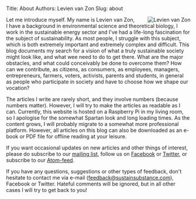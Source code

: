 Title: About
Authors: Levien van Zon
Slug: about

<!--- add CSS:
.rightaligned {
    float: right;
}
https://github.com/wrobstory/pelican_dynamic
--->

<img src="{filename}/images/levien-small.jpg" alt="Levien van Zon" style="float:right;padding-left:30px;border:none;" />
Let me introduce myself. My name is Levien van Zon, I have a background in environmental science and theoretical biology, I work in the sustainable energy sector and I've had a life-long fascination for the subject of sustainability. As most people, I struggle with this subject, which is both extremely important and extremely complex and difficult. This blog documents my search for a vision of what a truly sustainable society might look like, and what wee need to do to get there. What are the major obstacles, and what could conceivably be done to overcome them? How can we contribute, as citizens, as consumers, as employees, managers, entrepreneurs, farmers, voters, activists, parents and students, in general as people who participate in society and have to choose how we shape our vocation? 

The articles I write are rarely short, and they involve numbers (because numbers matter). However, I will try to make the articles as readable as I can. Currently, this website is hosted on a Raspberry Pi in my living room, so I apologise for the somewhat Spartan look and long loading times. As the content grows, I will probably migrate to a somewhat more professional platform. However, all articles on this blog can also be downloaded as an e-book or PDF file for offline reading at your leisure.

If you want occasional updates on new articles and other things of interest, please do subscribe to our [mailing list](https://groups.google.com/d/forum/sustainsubstance), follow us on [Facebook](https://www.facebook.com/sustainsubstance) or [Twitter](https://twitter.com/levienvanzon), or subscribe to our [Atom-feed](/feeds/all.atom.xml).

If you have any questions, suggestions or other types of feedback, don't hesitate to contact me via e-mail (feedback@sustainsubstance.com), Facebook or Twitter. Hateful comments will be ignored, but in all other cases I will try to get back to you!


